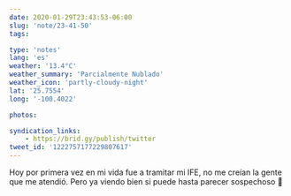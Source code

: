 ```yaml
---
date: 2020-01-29T23:43:53-06:00
slug: 'note/23-41-50'
tags:

type: 'notes'
lang: 'es'
weather: '13.4°C'
weather_summary: 'Parcialmente Nublado'
weather_icon: 'partly-cloudy-night'
lat: '25.7554'
long: '-100.4022'

photos:

syndication_links:
    - https://brid.gy/publish/twitter
tweet_id: '1222757177229807617'
---
```

Hoy por primera vez en mi vida fue a tramitar mi IFE, no me creían la gente que me atendió. Pero ya viendo bien si puede hasta parecer sospechoso 🤨